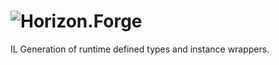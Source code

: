 # ![Horizon.Forge](https://cloud.githubusercontent.com/assets/544444/12854370/b3df2da2-cc39-11e5-92d6-8ac2bb9b4bde.png)

IL Generation of runtime defined types and instance wrappers.
